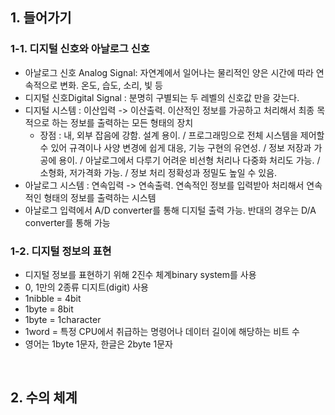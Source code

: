 ## 1. 들어가기

### 1-1. 디지털 신호와 아날로그 신호

- 아날로그 신호 Analog Signal: 자연계에서 일어나는 물리적인 양은 시간에 따라 연속적으로 변화. 온도, 습도, 소리, 빛 등
- 디지털 신호Digital Signal : 분명히 구별되는 두 레벨의 신호값 만을 갖는다.
- 디지털 시스템 : 이산입력 -> 이산출력. 이산적인 정보를 가공하고 처리해서 최종 목적으로 하는 정보를 출력하는 모든 형태의 장치
  - 장점 : 내, 외부 잡음에 강함. 설계 용이. / 프로그래밍으로 전체 시스템을 제어할 수 있어 규격이나 사양 변경에 쉽게 대응, 기능 구현의 유연성. / 정보 저장과 가공에 용이. / 아날로그에서 다루기 어려운 비선형 처리나 다중화 처리도 가능. / 소형화, 저가격화 가능. / 정보 처리 정확성과 정밀도 높일 수 있음.
- 아날로그 시스템 : 연속입력 -> 연속출력. 연속적인 정보를 입력받아 처리해서 연속적인 형태의 정보를 출력하는 시스템
- 아날로그 입력에서 A/D converter를 통해 디지털 출력 가능. 반대의 경우는 D/A converter를 통해 가능

### 1-2. 디지털 정보의 표현

- 디지털 정보를 표현하기 위해 2진수 체계binary system를 사용
- 0, 1만의 2종류 디지트(digit) 사용
- 1nibble = 4bit
- 1byte = 8bit
- 1byte = 1character
- 1word = 특정 CPU에서 취급하는 명령어나 데이터 길이에 해당하는 비트 수
- 영어는 1byte 1문자, 한글은 2byte 1문자

<br/>

## 2. 수의 체계


